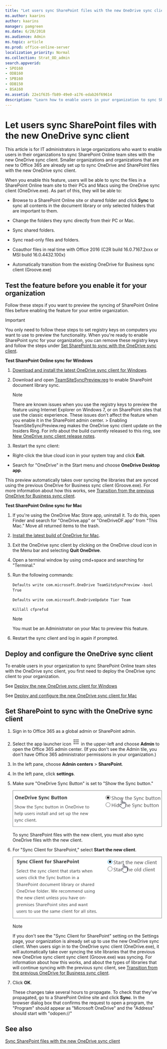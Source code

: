 ```yaml
---
title: "Let users sync SharePoint files with the new OneDrive sync client"
ms.author: kaarins
author: kaarins
manager: pamgreen
ms.date: 6/20/2018
ms.audience: Admin
ms.topic: article
ms.prod: office-online-server
localization_priority: Normal
ms.collection: Strat_OD_admin
search.appverid:
- SPO160
- ODB160
- SPB160
- ODB150
- BSA160
ms.assetid: 22e1f635-fb89-49e0-a176-edab26f69614
description: "Learn how to enable users in your organization to sync SharePoint Online files with the new OneDrive sync client."
---
```


# Let users sync SharePoint files with the new OneDrive sync client

This article is for IT administrators in large organizations who want to enable users in their organizations to sync SharePoint Online team sites with the new OneDrive sync client. Smaller organizations and organizations that are new to Office 365 are already set up to sync OneDrive and SharePoint files with the new OneDrive sync client.
  
When you enable this feature, users will be able to sync the files in a SharePoint Online team site to their PCs and Macs using the OneDrive sync client (OneDrive.exe). As part of this, they will be able to:
  
- Browse to a SharePoint Online site or shared folder and click **Sync** to sync all contents in the document library or only selected folders that are important to them. 
    
- Change the folders they sync directly from their PC or Mac.
    
- Sync shared folders.
    
- Sync read-only files and folders.
    
- Coauthor files in real time with Office 2016 (C2R build 16.0.7167.2xxx or MSI build 16.0.4432.100x)
    
- Automatically transition from the existing OneDrive for Business sync client (Groove.exe)
    
## Test the feature before you enable it for your organization
<a name="TestFeature"> </a>

Follow these steps if you want to preview the syncing of SharePoint Online files before enabling the feature for your entire organization.
  
> [!IMPORTANT]
> You only need to follow these steps to set registry keys on computers you want to use to preview the functionality. When you're ready to enable SharePoint sync for your organization, you can remove these registry keys and follow the steps under [Set SharePoint to sync with the OneDrive sync client](let-users-use-new-onedrive-sync-client.md#admincenter). 
  
 **Test SharePoint Online sync for Windows**
  
1. [Download and install the latest OneDrive sync client for Windows](https://go.microsoft.com/fwlink/?LinkId=844652).
    
2. Download and open [TeamSiteSyncPreview.reg](https://go.microsoft.com/fwlink/?LinkId=827743) to enable SharePoint document library sync. 
    
    > [!NOTE]
    >  There are known issues when you use the registry keys to preview the feature using Internet Explorer on Windows 7, or on SharePoint sites that use the classic experience. These issues don't affect the feature when you enable it in the SharePoint admin center. >  Enabling TeamSiteSyncPreview.reg makes the OneDrive sync client update on the Insiders Ring. For info about the build currently released to this ring, see [New OneDrive sync client release notes](https://support.office.com/article/845dcf18-f921-435e-bf28-4e24b95e5fc0). 
  
3. Restart the sync client:
    
  - Right-click the blue cloud icon in your system tray and click **Exit**.
    
  - Search for "OneDrive" in the Start menu and choose **OneDrive Desktop app**.
    
This preview automatically takes over syncing the libraries that are synced using the previous OneDrive for Business sync client (Groove.exe). For more information about how this works, see [Transition from the previous OneDrive for Business sync client](https://support.office.com/article/4100df3a-0c96-464f-b0a8-c20de34da6fa).
  
 **Test SharePoint Online sync for Mac**
  
1. If you're using the OneDrive Mac Store app, uninstall it. To do this, open Finder and search for "OneDrive.app" or "OneDriveDF.app" from "This Mac." Move all returned items to the trash.
    
2. [Install the latest build of OneDrive for Mac](https://go.microsoft.com/fwlink/?linkid=823060).
    
3. Exit the OneDrive sync client by clicking on the OneDrive cloud icon in the Menu bar and selecting **Quit OneDrive**.
    
4. Open a terminal window by using cmd+space and searching for "Terminal."
    
5. Run the following commands:
    
     `Defaults write com.microsoft.OneDrive TeamSiteSyncPreview -bool True`
    
     `Defaults write com.microsoft.OneDriveUpdate Tier Team`
    
     `Killall cfprefsd`
    
    > [!NOTE]
    > You must be an Administrator on your Mac to preview this feature. 
  
6. Restart the sync client and log in again if prompted.
    
## Deploy and configure the OneDrive sync client
<a name="TestFeature"> </a>

To enable users in your organization to sync SharePoint Online team sites with the OneDrive sync client, you first need to deploy the OneDrive sync client to your organization.
  
See [Deploy the new OneDrive sync client for Windows](https://support.office.com/article/3f3a511c-30c6-404a-98bf-76f95c519668)
  
See [Deploy and configure the new OneDrive sync client for Mac](https://support.office.com/article/eadddc4e-edc0-4982-9f50-2aef5038c307)
  
## Set SharePoint to sync with the OneDrive sync client
<a name="admincenter"> </a>

1. Sign in to Office 365 as a global admin or SharePoint admin.
    
2. Select the app launcher icon ![The app launcher icon in Office 365](media/e5aee650-c566-4100-aaad-4cc2355d909f.png) in the upper-left and choose **Admin** to open the Office 365 admin center. (If you don't see the Admin tile, you don't have Office 365 administrator permissions in your organization.) 
    
3. In the left pane, choose **Admin centers** \> **SharePoint**.
    
4. In the left pane, click **settings**.
    
5. Make sure "OneDrive Sync Button" is set to "Show the Sync button."
    
    ![Admin settings for OneDrive sync button](media/66be619a-fec1-4719-a819-7e3fa6e222f1.PNG)
  
    To sync SharePoint files with the new client, you must also sync OneDrive files with the new client.
    
6. For "Sync Client for SharePoint," select **Start the new client**.
    
    ![Admin setting for OneDrive sync client](media/894772b5-3e43-4a60-9887-99aca47a261c.PNG)
  
    > [!NOTE]
    > If you don't see the "Sync Client for SharePoint" setting on the Settings page, your organization is already set up to use the new OneDrive sync client. When users sign in to the OneDrive sync client (OneDrive.exe), it will automatically take over syncing the site libraries that the previous new OneDrive sync client sync client (Groove.exe) was syncing. For information about how this works, and about the types of libraries that will continue syncing with the previous sync client, see [Transition from the previous OneDrive for Business sync client](https://support.office.com/article/4100df3a-0c96-464f-b0a8-c20de34da6fa). 
  
7. Click **OK**.
    
    These changes take several hours to propagate. To check that they've propagated, go to a SharePoint Online site and click **Sync**. In the browser dialog box that confirms the request to open a program, the "Program" should appear as "Microsoft OneDrive" and the "Address" should start with "odopen://"
    
## See also
<a name="admincenter"> </a>

[Sync SharePoint files with the new OneDrive sync client](https://support.office.com/article/6de9ede8-5b6e-4503-80b2-6190f3354a88)

